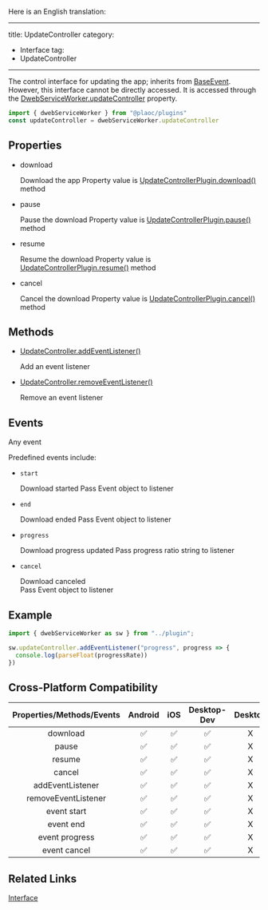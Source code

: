 Here is an English translation:

---
title: UpdateController
category:
  - Interface
tag:
  - UpdateController
---

The control interface for updating the app; inherits from [BaseEvent](../../interface/base-event/index.md). However, this interface cannot be directly accessed. 
It is accessed through the [DwebServiceWorker.updateController](../../shim/dweb-service-worker/index.md) property.


```js
import { dwebServiceWorker } from "@plaoc/plugins"
const updateController = dwebServiceWorker.updateController
```

## Properties

  - download

    Download the app
    Property value is [UpdateControllerPlugin.download()](../../plugin/update-controller/download.md) method

  - pause

    Pause the download
    Property value is [UpdateControllerPlugin.pause()](../../plugin/update-controller/pause.md) method

  - resume

    Resume the download
    Property value is [UpdateControllerPlugin.resume()](../../plugin/update-controller/resume.md) method

  - cancel

    Cancel the download
    Property value is [UpdateControllerPlugin.cancel()](../../plugin/update-controller/cancel.md) method

## Methods

  - [UpdateController.addEventListener()](https://developer.mozilla.org/en-US/docs/Web/API/EventTarget/addEventListener)

    Add an event listener

  - [UpdateController.removeEventListener()](https://developer.mozilla.org/en-US/docs/Web/API/EventTarget/removeEventListener)

    Remove an event listener

## Events

  Any event

  Predefined events include:

  - `start`

    Download started
    Pass Event object to listener

  - `end`

    Download ended
    Pass Event object to listener

  - `progress`

    Download progress updated
    Pass progress ratio string to listener

  - `cancel`

    Download canceled  
    Pass Event object to listener

## Example

```js
import { dwebServiceWorker as sw } from "../plugin";

sw.updateController.addEventListener("progress", progress => {
  console.log(parseFloat(progressRate)) 
})
```

## Cross-Platform Compatibility

| Properties/Methods/Events | Android | iOS | Desktop-Dev | Desktop |
|:---------------------:|:-------:|:---:|:-----------:|:-------:|
| download              | ✅      | ✅   | ✅           | X       |
| pause                 | ✅      | ✅   | ✅           | X       |
| resume                | ✅      | ✅   | ✅           | X       |
| cancel                | ✅      | ✅   | ✅           | X       |  
| addEventListener      | ✅      | ✅   | ✅           | X       |
| removeEventListener   | ✅      | ✅   | ✅           | X       |
| event start           | ✅      | ✅   | ✅           | X       |
| event end             | ✅      | ✅   | ✅           | X       |
| event progress        | ✅      | ✅   | ✅           | X       |
| event cancel          | ✅      | ✅   | ✅           | X       |

## Related Links

[Interface](../index.md)